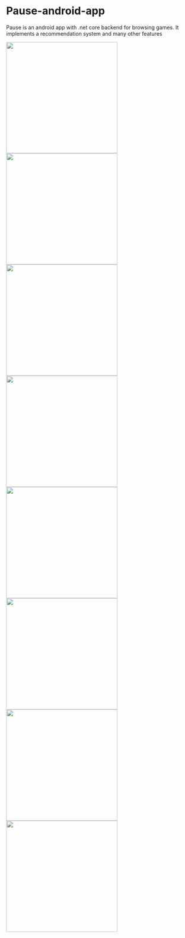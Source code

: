 # Pause-android-app
Pause is an android app with .net core backend for browsing games. It implements a recommendation system and many other features

<img src="images/1.png" width="300">
<img src="images/2.png" width="300">
<img src="images/3.png" width="300">
<img src="images/4.png" width="300">
<img src="images/5.png" width="300">
<img src="images/6.png" width="300">
<img src="images/7.png" width="300">
<img src="images/8.png" width="300">
